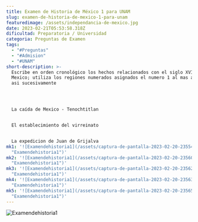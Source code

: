 ```yaml
---
title: Examen de Historia de México 1 para UNAM
slug: examen-de-historia-de-mexico-1-para-unam
featuredimage: /assets/independancia-de-mexico.jpg
date: 2023-02-21T05:53:58.318Z
dificultad: Preparatoria / Universidad
categoria: Preguntas de Examen
tags:
  - "#Preguntas"
  - "#Admision"
  - "#UNAM"
short-description: >-
  Escribe en orden cronológico los hechos relacionados con el siglo XVI en
  Mexico; utiliza los regiones numerados asignados el numero 1 al mas antiguo y
  asi sucesivamente 




  La caída de Mexico - Tenochtitlan


  E﻿l establecimiento del virreinato 


  L﻿a expedicion de Juan de Grijalva
mk1: '![Examendehistoria1](/assets/captura-de-pantalla-2023-02-20-235547.jpg
  "Examendehistoria1")'
mk2: '![Examendehistoria1](/assets/captura-de-pantalla-2023-02-20-235604.jpg
  "Examendehistoria1")'
mk3: '![Examendehistoria1](/assets/captura-de-pantalla-2023-02-20-235621.jpg
  "Examendehistoria1")'
mk4: '![Examendehistoria1](/assets/captura-de-pantalla-2023-02-20-235634.jpg
  "Examendehistoria1")'
mk5: '![Examendehistoria1](/assets/captura-de-pantalla-2023-02-20-235657.jpg
  "Examendehistoria1")'
---
```

![Examendehistoria1](/assets/captura-de-pantalla-2023-02-20-235716.jpg "Examendehistoria1")